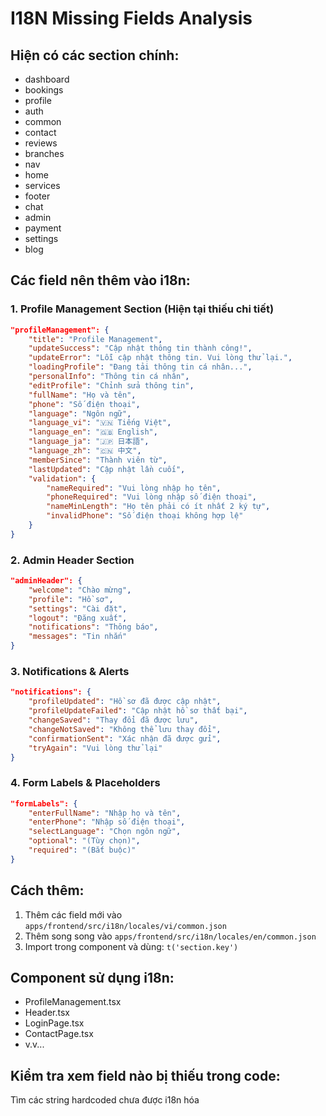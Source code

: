 # I18N Missing Fields Analysis

## Hiện có các section chính:
- dashboard
- bookings
- profile
- auth
- common
- contact
- reviews
- branches
- nav
- home
- services
- footer
- chat
- admin
- payment
- settings
- blog

## Các field nên thêm vào i18n:

### 1. Profile Management Section (Hiện tại thiếu chi tiết)
```json
"profileManagement": {
    "title": "Profile Management",
    "updateSuccess": "Cập nhật thông tin thành công!",
    "updateError": "Lỗi cập nhật thông tin. Vui lòng thử lại.",
    "loadingProfile": "Đang tải thông tin cá nhân...",
    "personalInfo": "Thông tin cá nhân",
    "editProfile": "Chỉnh sửa thông tin",
    "fullName": "Họ và tên",
    "phone": "Số điện thoại",
    "language": "Ngôn ngữ",
    "language_vi": "🇻🇳 Tiếng Việt",
    "language_en": "🇬🇧 English",
    "language_ja": "🇯🇵 日本語",
    "language_zh": "🇨🇳 中文",
    "memberSince": "Thành viên từ",
    "lastUpdated": "Cập nhật lần cuối",
    "validation": {
        "nameRequired": "Vui lòng nhập họ tên",
        "phoneRequired": "Vui lòng nhập số điện thoại",
        "nameMinLength": "Họ tên phải có ít nhất 2 ký tự",
        "invalidPhone": "Số điện thoại không hợp lệ"
    }
}
```

### 2. Admin Header Section
```json
"adminHeader": {
    "welcome": "Chào mừng",
    "profile": "Hồ sơ",
    "settings": "Cài đặt",
    "logout": "Đăng xuất",
    "notifications": "Thông báo",
    "messages": "Tin nhắn"
}
```

### 3. Notifications & Alerts
```json
"notifications": {
    "profileUpdated": "Hồ sơ đã được cập nhật",
    "profileUpdateFailed": "Cập nhật hồ sơ thất bại",
    "changeSaved": "Thay đổi đã được lưu",
    "changeNotSaved": "Không thể lưu thay đổi",
    "confirmationSent": "Xác nhận đã được gửi",
    "tryAgain": "Vui lòng thử lại"
}
```

### 4. Form Labels & Placeholders
```json
"formLabels": {
    "enterFullName": "Nhập họ và tên",
    "enterPhone": "Nhập số điện thoại",
    "selectLanguage": "Chọn ngôn ngữ",
    "optional": "(Tùy chọn)",
    "required": "(Bắt buộc)"
}
```

## Cách thêm:
1. Thêm các field mới vào `apps/frontend/src/i18n/locales/vi/common.json`
2. Thêm song song vào `apps/frontend/src/i18n/locales/en/common.json`
3. Import trong component và dùng: `t('section.key')`

## Component sử dụng i18n:
- ProfileManagement.tsx
- Header.tsx
- LoginPage.tsx
- ContactPage.tsx
- v.v...

## Kiểm tra xem field nào bị thiếu trong code:
Tìm các string hardcoded chưa được i18n hóa
